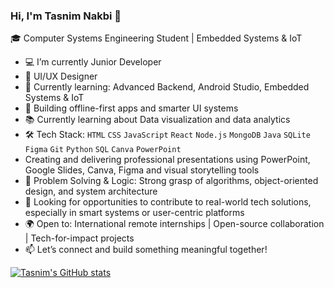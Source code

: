 ### Hi, I'm Tasnim Nakbi 👋  
🎓 Computer Systems Engineering Student | Embedded Systems & IoT

- 💻 I’m currently Junior Developer
- 🎨 UI/UX Designer
- 🌱 Currently learning: Advanced Backend, Android Studio, Embedded Systems & IoT
- 📱 Building offline-first apps and smarter UI systems 
- 📚 Currently learning about Data visualization and data analytics
- 🛠️ Tech Stack:  `HTML` `CSS` `JavaScript` `React` `Node.js` `MongoDB` `Java` `SQLite` `Figma` `Git` `Python` `SQL` `Canva` `PowerPoint` 
-  Creating and delivering professional presentations using PowerPoint, Google Slides, Canva, Figma and visual storytelling tools
- 🧠 Problem Solving & Logic: Strong grasp of algorithms, object-oriented design, and system architecture
- 🔭 Looking for opportunities to contribute to real-world tech solutions, especially in smart systems or user-centric platforms
- 🌍 Open to: International remote internships | Open-source collaboration | Tech-for-impact projects
- 📫 Let’s connect and build something meaningful together!




[![Tasnim's GitHub stats](https://github-readme-stats.vercel.app/api?username=tasnim-904&show_icons=true&count_private=true&title_color=ff69b4&text_color=ffffff&icon_color=ffd700&bg_color=0d1117)](https://github.com/tasnim-904)



